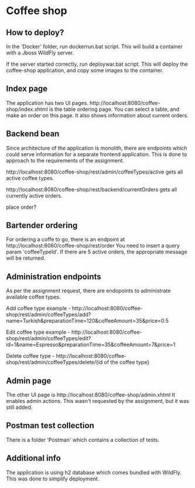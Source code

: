 Coffee shop
========================

How to deploy?
--------------

In the 'Docker' folder, run dockerrun.bat script. This will build a container with a Jboss WildFly server.

If the server started correctly, run deploywar.bat script. This will deploy the coffee-shop application, and copy some images to the container.

Index page
----------

The application has two UI pages. http://localhost:8080/coffee-shop/index.xhtml is the table ordering page. You can select a table, and make an order on this page. It also shows information about current orders.

Backend bean
------------

Since architecture of the application is monolith, there are endpoints which could serve information for a separate frontend application. This is done to approach to the requirements of the assignment.

http://localhost:8080/coffee-shop/rest/admin/coffeeTypes/active gets all active coffee types.

http://localhost:8080/coffee-shop/rest/backend/currentOrders gets all currently active orders.

place order?

Bartender ordering
------------------

For ordering a coffe to go, there is an endpoint at http://localhost:8080/coffee-shop/rest/order You need to insert a query param 'coffeeTypeId'. If there are 5 active orders, the appropriate message will be returned.

Administration endpoints
------------------------

As per the assignment request, there are endopoints to administrate available coffee types.

Add coffee type example - http://localhost:8080/coffee-shop/rest/admin/coffeeTypes/add?name=Turkish&preparationTime=120&coffeeAmount=35&price=0.5

Edit coffee type example - http://localhost:8080/coffee-shop/rest/admin/coffeeTypes/edit?id=1&name=Espresso&preparationTime=35&coffeeAmount=7&price=1

Delete coffee type - http://localhost:8080/coffee-shop/rest/admin/coffeeTypes/delete/{id of the coffee type}
 
Admin page
----------

The other UI page is http://localhost:8080/coffee-shop/admin.xhtml It enables admin actions. This wasn't requested by the assignment, but it was still added.


Postman test collection
-----------------------

There is a folder 'Postman' which contains a collection of tests.

 
Additional info
---------------

The application is using h2 database which comes bundled with WildFly. This was done to simplify deployment.


